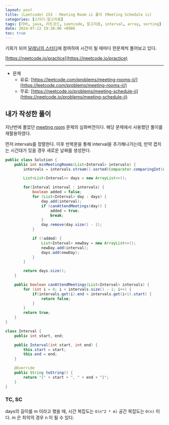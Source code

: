 ```yaml
---
layout: post
title: (Leetcode) 253 - Meeting Room ii 풀이 (Meeting Schedule ii)
categories: [스터디-알고리즘]
tags: [자바, java, 리트코드, Leetcode, 알고리즘, interval, array, sorting]
date: 2024-07-22 19:30:00 +0900
toc: true
---
```


기회가 되어 [달레님의 스터디](https://github.com/DaleStudy/leetcode-study)에 참여하여 시간이 될 때마다 한문제씩 풀어보고 있다.

[https://neetcode.io/practice](https://neetcode.io/practice)

---

- 문제
  - 유료: [https://leetcode.com/problems/meeting-rooms-ii/](https://leetcode.com/problems/meeting-rooms-ii/)
  - 무료: [https://neetcode.io/problems/meeting-schedule-ii](https://neetcode.io/problems/meeting-schedule-ii)

## 내가 작성한 풀이

지난번에 풀었던 [meeting room](https://algorithm.jonghoonpark.com/2024/05/14/leetcode-252) 문제의 심화버전이다.
해당 문제에서 사용했던 풀이를 재활용하였다.

먼저 intervals를 정렬한다.
이후 반복문을 통해 interval을 추가해나가는데, 만약 겹치는 시간대가 있을 경우 새로운 날짜를 생성한다.

```java
public class Solution {
    public int minMeetingRooms(List<Interval> intervals) {
        intervals = intervals.stream().sorted(Comparator.comparingInt(o -> o.start)).toList();

        List<List<Interval>> days = new ArrayList<>();

        for(Interval interval : intervals) {
            boolean added = false;
            for (List<Interval> day : days) {
                day.add(interval);
                if (canAttendMeetings(day)) {
                    added = true;
                    break;
                }
                day.remove(day.size() - 1);
            }

            if (!added) {
                List<Interval> newDay = new ArrayList<>();
                newDay.add(interval);
                days.add(newDay);
            }
        }

        return days.size();
    }

    public boolean canAttendMeetings(List<Interval> intervals) {
        for (int i = 0; i < intervals.size() - 1; i++) {
            if(intervals.get(i).end > intervals.get(i+1).start) {
                return false;
            }
        }
        return true;
    }
}

class Interval {
    public int start, end;

    public Interval(int start, int end) {
        this.start = start;
        this.end = end;
    }

    @Override
    public String toString() {
        return "{" + start + ", " + end + "}";
    }
}
```

### TC, SC

days의 길이를 m 이라고 했을 때, 시간 복잡도는 `O(n^2 * m)` 공간 복잡도는 `O(n)` 이다. m 은 최악의 경우 n 이 될 수 있다.
